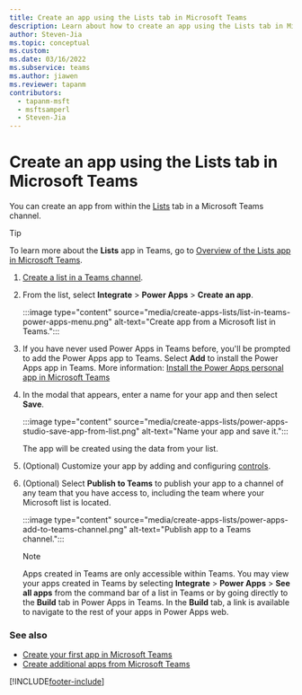 ```yaml
---
title: Create an app using the Lists tab in Microsoft Teams
description: Learn about how to create an app using the Lists tab in Microsoft Teams
author: Steven-Jia
ms.topic: conceptual
ms.custom: 
ms.date: 03/16/2022
ms.subservice: teams
ms.author: jiawen
ms.reviewer: tapanm
contributors:
  - tapanm-msft
  - msftsamperl
  - Steven-Jia
---
```


# Create an app using the Lists tab in Microsoft Teams

You can create an app from within the [Lists](https://support.microsoft.com/office/create-a-list-in-a-teams-channel-7d2538c0-0177-4dcc-8e4c-44d218fc5a85) tab in a Microsoft Teams channel.

> [!TIP]
> To learn more about the **Lists** app in Teams, go to [Overview of the Lists app in Microsoft Teams](/microsoftteams/manage-lists-app#overview-of-lists).

1. [Create a list in a Teams channel](https://support.microsoft.com/office/create-a-list-in-a-teams-channel-7d2538c0-0177-4dcc-8e4c-44d218fc5a85).

1. From the list, select **Integrate** > **Power Apps** > **Create an app**.

    :::image type="content" source="media/create-apps-lists/list-in-teams-power-apps-menu.png" alt-text="Create app from a Microsoft list in Teams.":::

1. If you have never used Power Apps in Teams before, you'll be prompted to add the Power Apps app to Teams. Select **Add** to install the Power Apps app in Teams. More information: [Install the Power Apps personal app in Microsoft Teams](install-personal-app.md)

1. In the modal that appears, enter a name for your app and then select **Save**.

    :::image type="content" source="media/create-apps-lists/power-apps-studio-save-app-from-list.png" alt-text="Name your app and save it.":::

    The app will be created using the data from your list.

1. (Optional) Customize your app by adding and configuring [controls](../maker/canvas-apps/add-configure-controls.md).

1. (Optional) Select **Publish to Teams** to publish your app to a channel of any team that you have access to, including the team where your Microsoft list is located.

    :::image type="content" source="media/create-apps-lists/power-apps-add-to-teams-channel.png" alt-text="Publish app to a Teams channel.":::

    > [!NOTE]
    > Apps created in Teams are only accessible within Teams. You may view your apps created in Teams by selecting **Integrate** > **Power Apps** > **See all apps** from the command bar of a list in Teams or by going directly to the **Build** tab in Power Apps in Teams. In the **Build** tab, a link is available to navigate to the rest of your apps in Power Apps web.

### See also

- [Create your first app in Microsoft Teams](create-first-app.md)
- [Create additional apps from Microsoft Teams](create-additional-apps.md)

[!INCLUDE[footer-include](../includes/footer-banner.md)]